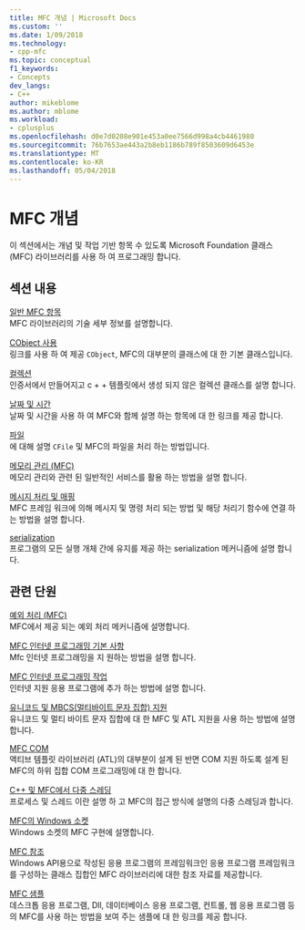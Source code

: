 ```yaml
---
title: MFC 개념 | Microsoft Docs
ms.custom: ''
ms.date: 1/09/2018
ms.technology:
- cpp-mfc
ms.topic: conceptual
f1_keywords:
- Concepts
dev_langs:
- C++
author: mikeblome
ms.author: mblome
ms.workload:
- cplusplus
ms.openlocfilehash: d0e7d0208e901e453a0ee7566d998a4cb4461980
ms.sourcegitcommit: 76b7653ae443a2b8eb1186b789f8503609d6453e
ms.translationtype: MT
ms.contentlocale: ko-KR
ms.lasthandoff: 05/04/2018
---
```

# <a name="mfc-concepts"></a>MFC 개념

이 섹션에서는 개념 및 작업 기반 항목 수 있도록 Microsoft Foundation 클래스 (MFC) 라이브러리를 사용 하 여 프로그래밍 합니다.

## <a name="in-this-section"></a>섹션 내용

[일반 MFC 항목](../mfc/general-mfc-topics.md)  
MFC 라이브러리의 기술 세부 정보를 설명합니다.

[CObject 사용](../mfc/using-cobject.md)  
링크를 사용 하 여 제공 `CObject`, MFC의 대부분의 클래스에 대 한 기본 클래스입니다.

[컬렉션](../mfc/collections.md)  
인증서에서 만들어지고 c + + 템플릿에서 생성 되지 않은 컬렉션 클래스를 설명 합니다.

[날짜 및 시간](../atl-mfc-shared/date-and-time.md)  
날짜 및 시간을 사용 하 여 MFC와 함께 설명 하는 항목에 대 한 링크를 제공 합니다.

[파일](../mfc/files-in-mfc.md)  
에 대해 설명 `CFile` 및 MFC의 파일을 처리 하는 방법입니다.

[메모리 관리 (MFC)](../mfc/memory-management.md)  
메모리 관리와 관련 된 일반적인 서비스를 활용 하는 방법을 설명 합니다.

[메시지 처리 및 매핑](../mfc/message-handling-and-mapping.md)  
MFC 프레임 워크에 의해 메시지 및 명령 처리 되는 방법 및 해당 처리기 함수에 연결 하는 방법을 설명 합니다.

[serialization](../mfc/serialization-in-mfc.md)  
프로그램의 모든 실행 개체 간에 유지를 제공 하는 serialization 메커니즘에 설명 합니다.

## <a name="related-sections"></a>관련 단원

[예외 처리 (MFC)](../mfc/exception-handling-in-mfc.md)  
MFC에서 제공 되는 예외 처리 메커니즘에 설명합니다.

[MFC 인터넷 프로그래밍 기본 사항](../mfc/mfc-internet-programming-basics.md)  
Mfc 인터넷 프로그래밍을 지 원하는 방법을 설명 합니다.

[MFC 인터넷 프로그래밍 작업](../mfc/mfc-internet-programming-tasks.md)  
인터넷 지원 응용 프로그램에 추가 하는 방법에 설명 합니다.

[유니코드 및 MBCS(멀티바이트 문자 집합) 지원](../atl-mfc-shared/unicode-and-multibyte-character-set-mbcs-support.md)  
유니코드 및 멀티 바이트 문자 집합에 대 한 MFC 및 ATL 지원을 사용 하는 방법에 설명 합니다.

[MFC COM](../mfc/mfc-com.md)  
액티브 템플릿 라이브러리 (ATL)의 대부분이 설계 된 반면 COM 지원 하도록 설계 된 MFC의 하위 집합 COM 프로그래밍에 대 한 합니다.

[C++ 및 MFC에서 다중 스레딩](../parallel/multithreading-with-cpp-and-mfc.md)  
프로세스 및 스레드 이란 설명 하 고 MFC의 접근 방식에 설명의 다중 스레딩과 합니다.

[MFC의 Windows 소켓](../mfc/windows-sockets.md)  
Windows 소켓의 MFC 구현에 설명합니다.

[MFC 참조](../mfc/mfc-desktop-applications.md)  
Windows API용으로 작성된 응용 프로그램의 프레임워크인 응용 프로그램 프레임워크를 구성하는 클래스 집합인 MFC 라이브러리에 대한 참조 자료를 제공합니다.

[MFC 샘플](../visual-cpp-samples.md)  
데스크톱 응용 프로그램, Dll, 데이터베이스 응용 프로그램, 컨트롤, 웹 응용 프로그램 등의 MFC를 사용 하는 방법을 보여 주는 샘플에 대 한 링크를 제공 합니다.
